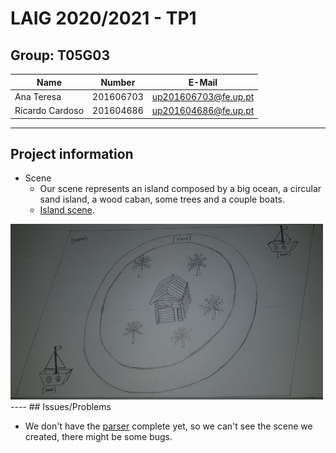 # LAIG 2020/2021 - TP1

## Group: T05G03

| Name             | Number    | E-Mail                |
| ---------------- | --------- | --------------------- |
| Ana Teresa       | 201606703 | up201606703@fe.up.pt  |
| Ricardo Cardoso  | 201604686 | up201604686@fe.up.pt  |

----
## Project information

- Scene
  - Our scene represents an island composed by a big ocean, a circular sand island, a wood caban, some trees and a couple boats.
  - [Island scene](scenes/island.xml).

<img src="photos/draft.jpg" alt="Initial draft" width="500"/>
----
## Issues/Problems

- We don't have the [parser](MySceneGraph.js) complete yet, so we can't see the scene we created, there might be some bugs.
